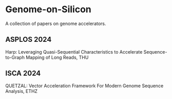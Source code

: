 # Genome-on-Silicon
A collection of papers on genome accelerators.

## ASPLOS 2024
Harp: Leveraging Quasi-Sequential Characteristics to Accelerate Sequence-to-Graph Mapping of Long Reads, THU

## ISCA 2024
QUETZAL: Vector Acceleration Framework For Modern Genome Sequence Analysis, ETHZ
